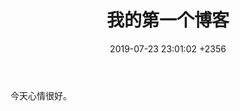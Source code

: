 ﻿---
layout: post
title:  "我的第一个博客"
date:   2019-07-23 23:01:02 +2356
categories: diary 
---
今天心情很好。


